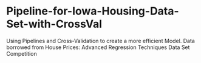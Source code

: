 # Pipeline-for-Iowa-Housing-Data-Set-with-CrossVal
Using Pipelines and Cross-Validation to create a more efficient Model.
Data borrowed from House Prices: Advanced Regression Techniques Data Set Competition
